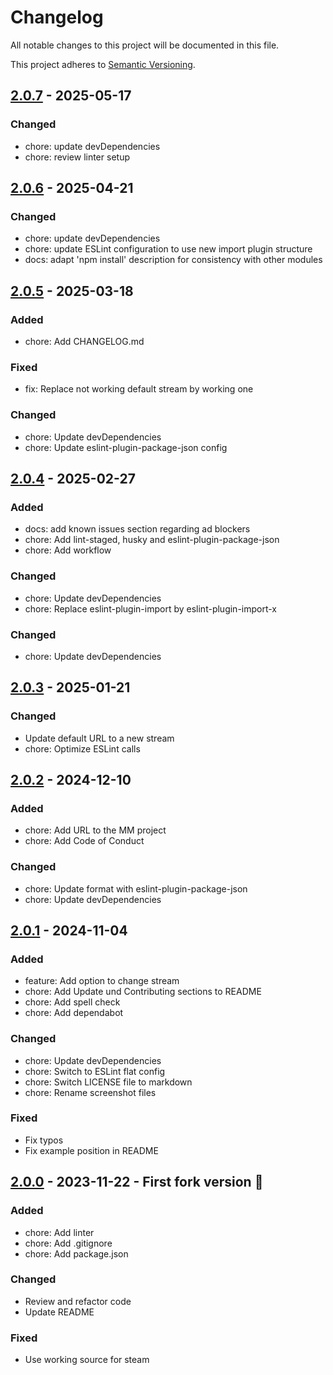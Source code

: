 # Changelog

All notable changes to this project will be documented in this file.

This project adheres to [Semantic Versioning](https://semver.org/spec/v2.0.0.html).

## [2.0.7](https://github.com/KristjanESPERANTO/MMM-ISS-Live/compare/v2.0.6...v2.0.7) - 2025-05-17

### Changed

- chore: update devDependencies
- chore: review linter setup

## [2.0.6](https://github.com/KristjanESPERANTO/MMM-ISS-Live/compare/v2.0.5...v2.0.6) - 2025-04-21

### Changed

- chore: update devDependencies
- chore: update ESLint configuration to use new import plugin structure
- docs: adapt 'npm install' description for consistency with other modules

## [2.0.5](https://github.com/KristjanESPERANTO/MMM-ISS-Live/compare/v2.0.4...v2.0.5) - 2025-03-18

### Added

- chore: Add CHANGELOG.md

### Fixed

- fix: Replace not working default stream by working one

### Changed

- chore: Update devDependencies
- chore: Update eslint-plugin-package-json config

## [2.0.4](https://github.com/KristjanESPERANTO/MMM-ISS-Live/compare/v2.0.3...v2.0.4) - 2025-02-27

### Added

- docs: add known issues section regarding ad blockers
- chore: Add lint-staged, husky and eslint-plugin-package-json
- chore: Add workflow

### Changed

- chore: Update devDependencies
- chore: Replace eslint-plugin-import by eslint-plugin-import-x

### Changed

- chore: Update devDependencies

## [2.0.3](https://github.com/KristjanESPERANTO/MMM-ISS-Live/compare/v2.0.2...v2.0.3) - 2025-01-21

### Changed

- Update default URL to a new stream
- chore: Optimize ESLint calls

## [2.0.2](https://github.com/KristjanESPERANTO/MMM-ISS-Live/compare/v2.0.1...v2.0.2) - 2024-12-10

### Added

- chore: Add URL to the MM project
- chore: Add Code of Conduct

### Changed

- chore: Update format with eslint-plugin-package-json
- chore: Update devDependencies

## [2.0.1](https://github.com/KristjanESPERANTO/MMM-ISS-Live/compare/v2.0.0...v2.0.1) - 2024-11-04

### Added

- feature: Add option to change stream
- chore: Add Update und Contributing sections to README
- chore: Add spell check
- chore: Add dependabot

### Changed

- chore: Update devDependencies
- chore: Switch to ESLint flat config
- chore: Switch LICENSE file to markdown
- chore: Rename screenshot files

### Fixed

- Fix typos
- Fix example position in README

## [2.0.0](https://github.com/KristjanESPERANTO/MMM-ISS-Live/compare/v1.0.0...v2.0.0) - 2023-11-22 - First fork version 🚀

### Added

- chore: Add linter
- chore: Add .gitignore
- chore: Add package.json

### Changed

- Review and refactor code
- Update README

### Fixed

- Use working source for steam
